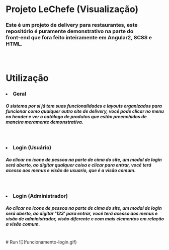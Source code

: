 # Projeto LeChefe (Visualização)
<h3>Este é um projeto de delivery para restaurantes, este repositório é puramente demonstrativo na parte do <br>
front-end que fora feito inteiramente em Angular2, SCSS e HTML.<h3>

<br>


# Utilização
<h3><li> Geral </li></h3>
<h5> O sistema por si já tem suas funcionalidades e layouts organizados para funcionar como qualquer outro site de delivery,
você pode clicar no menu no header e ver o catálogo de produtos que estão preenchidos de maneira meramente demonstrativa. </h5>
<br>
<h3><li> Login (Usuário) </li></h3>
<h5> Ao clicar no icone de pessoa na parte de cima do site, um modal de login será aberto,
ao digitar qualquer coisa e clicar para entrar, você terá acesso aos menus e visão de usuario, que é a visão comum. </h5>
<br>
<h3><li> Login (Administrador) </li></h3>
<h5> Ao clicar no icone de pessoa na parte de cima do site, um modal de login será aberto,
ao digitar '123' para entrar, você terá acesso aos menus e visão de administrador, visão diferente e com mais elementos em relação a visão comum. </h5>

<br>
# Run
![](funcionamento-login.gif)
